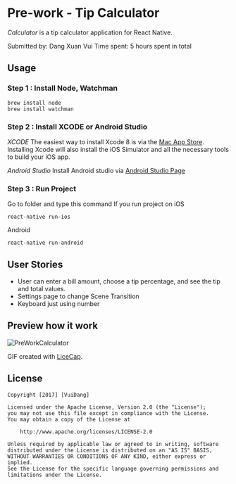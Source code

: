 # Pre-work - Tip Calculator
*Calculator* is a tip calculator application for React Native.

Submitted by: Dang Xuan Vui
Time spent: 5 hours spent in total

## Usage
### Step 1 : Install Node, Watchman 
```
brew install node
brew install watchman
```

### Step 2 : Install XCODE or Android Studio

*XCODE*
The easiest way to install Xcode 8 is via the [Mac App Store](https://itunes.apple.com/us/app/xcode/id497799835?mt=12). Installing Xcode will also install the iOS Simulator and all the necessary tools to build your iOS app.

*Android Studio*
Install Android studio via [Android Studio Page](https://developer.android.com/studio/index.html)

### Step 3 : Run Project 
Go to folder and type this command
If you run project on iOS 
```
react-native run-ios
```
Android
```
react-native run-android
```

## User Stories

+ User can enter a bill amount, choose a tip percentage, and see the tip and total values.
+ Settings page to change Scene Transition
+ Keyboard just using number 

## Preview how it work

![PreWorkCalculator](https://github.com/vitqst/PreWorkCalculator/blob/master/screenshot/prework.gif "PreWorkCalculator")


GIF created with [LiceCap](http://www.cockos.com/licecap/).

## License

```
Copyright [2017] [VuiDang]

Licensed under the Apache License, Version 2.0 (the "License");
you may not use this file except in compliance with the License.
You may obtain a copy of the License at

    http://www.apache.org/licenses/LICENSE-2.0

Unless required by applicable law or agreed to in writing, software
distributed under the License is distributed on an "AS IS" BASIS,
WITHOUT WARRANTIES OR CONDITIONS OF ANY KIND, either express or implied.
See the License for the specific language governing permissions and
limitations under the License.
```
